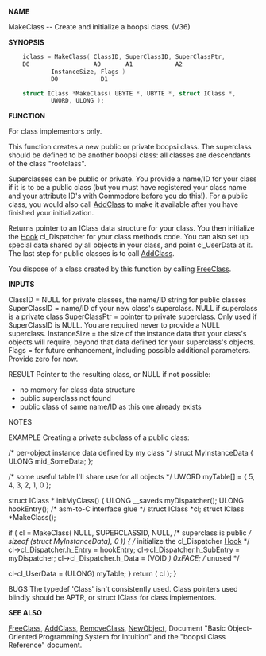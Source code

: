 
**NAME**

MakeClass -- Create and initialize a boopsi class. (V36)

**SYNOPSIS**

```c
    iclass = MakeClass( ClassID, SuperClassID, SuperClassPtr,
    D0                  A0       A1            A2
            InstanceSize, Flags )
            D0            D1

    struct IClass *MakeClass( UBYTE *, UBYTE *, struct IClass *,
            UWORD, ULONG );

```
**FUNCTION**

For class implementors only.

This function creates a new public or private boopsi class.
The superclass should be defined to be another boopsi class:
all classes are descendants of the class &#034;rootclass&#034;.

Superclasses can be public or private.  You provide a name/ID
for your class if it is to be a public class (but you must
have registered your class name and your attribute ID's with
Commodore before you do this!).  For a public class, you would
also call [AddClass](AddClass) to make it available after you have
finished your initialization.

Returns pointer to an IClass data structure for your
class.  You then initialize the [Hook](_012D) cl_Dispatcher for
your class methods code.  You can also set up special data
shared by all objects in your class, and point cl_UserData at it.
The last step for public classes is to call [AddClass](AddClass).

You dispose of a class created by this function by calling
[FreeClass](FreeClass).

**INPUTS**

ClassID = NULL for private classes, the name/ID string for public
classes
SuperClassID = name/ID of your new class's superclass.  NULL if
superclass is a private class
SuperClassPtr = pointer to private superclass.  Only used if
SuperClassID is NULL.  You are required never to provide
a NULL superclass.
InstanceSize = the size of the instance data that your class's
objects will require, beyond that data defined for
your superclass's objects.
Flags = for future enhancement, including possible additional
parameters.  Provide zero for now.

RESULT
Pointer to the resulting class, or NULL if not possible:
- no memory for class data structure
- public superclass not found
- public class of same name/ID as this one already exists

NOTES

EXAMPLE
Creating a private subclass of a public class:

/* per-object instance data defined by my class     */
struct MyInstanceData {
ULONG   mid_SomeData;
};

/* some useful table I'll share use for all objects */
UWORD myTable[] = {
5, 4, 3, 2, 1, 0
};

struct IClass       *
initMyClass()
{
ULONG __saveds  myDispatcher();
ULONG   hookEntry();    /* asm-to-C interface glue       */
struct IClass   *cl;
struct IClass   *MakeClass();

if ( cl =  MakeClass( NULL,
SUPERCLASSID, NULL,  /* superclass is public */
sizeof (struct MyInstanceData),
0 ))
{
/* initialize the cl_Dispatcher [Hook](_012D)       */
cl-&#062;cl_Dispatcher.h_Entry = hookEntry;
cl-&#062;cl_Dispatcher.h_SubEntry = myDispatcher;
cl-&#062;cl_Dispatcher.h_Data = (VOID *) 0xFACE; /* unused */

cl-cl_UserData = (ULONG) myTable;
}
return ( cl );
}

BUGS
The typedef 'Class' isn't consistently used.  Class pointers
used blindly should be APTR, or struct IClass for class implementors.

**SEE ALSO**

[FreeClass](FreeClass), [AddClass](AddClass), [RemoveClass](RemoveClass), [NewObject](NewObject),
Document &#034;Basic Object-Oriented Programming System for Intuition&#034;
and the &#034;boopsi Class Reference&#034; document.
